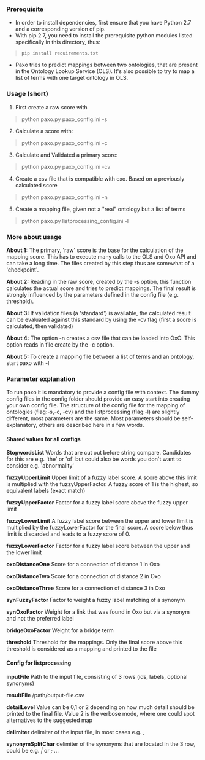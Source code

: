 ### Prerequisite

- In order to install dependencies, first ensure that you have Python 2.7 and a corresponding version of pip.
- With pip 2.7, you need to install the prerequisite python modules listed specifically in this directory, thus:
> `pip install requirements.txt`
- Paxo tries to predict mappings between two ontologies, that are present in the Ontology Lookup Service (OLS). It's also possible to try to map a list of terms with one target ontology in OLS.

### Usage (short)

1. First create a raw score with  
> python paxo.py paxo_config.ini -s

2. Calculate a score with:
> python paxo.py paxo_config.ini -c

3. Calculate and Validated a primary score:
> python paxo.py paxo_config.ini -cv

4. Create a csv file that is compatible with oxo. Based on a previously calculated score
> python paxo.py paxo_config.ini -n

5. Create a mapping file, given not a "real" ontology but a list of terms
> python paxo.py listprocessing_config.ini -l

### More about usage
**About 1:** The primary, 'raw' score is the base for the calculation of the mapping score. This has to execute many calls to the OLS and Oxo API and can take a long time. The files created by this step thus are somewhat of a 'checkpoint'.

**About 2:** Reading in the raw score, created by the -s option, this function calculates the actual score and tries to predict mappings. The final result is strongly influenced by the parameters defined in the config file (e.g. threshold).

**About 3:** If validation files (a 'standard') is available, the calculated result can be evaluated against this standard by using the -cv flag (first a score is calculated, then validated)

**About 4:** The option -n creates a csv file that can be loaded into OxO. This option reads in file create by the -c option.

**About 5:** To create a mapping file between a list of terms and an ontology, start paxo with -l

### Parameter explanation
To run paxo it is mandatory to provide a config file with context. The dummy config files in the config folder should provide an easy start into creating your own config file. The structure of the config file for the mapping of ontologies (flag:-s,-c, -cv) and the listprocessing (flag:-l) are slightly different, most parameters are the same. Most parameters should be self-explanatory, others are described here in a few words.

#### Shared values for all configs
**StopwordsList** Words that are cut out before string compare. Candidates for this are e.g. 'the' or 'of' but could also be words you don't want to consider e.g. 'abnormality'

**fuzzyUpperLimit** Upper limit of a fuzzy label score. A score above this limit is multiplied with the fuzzyUpperFactor. A fuzzy score of 1 is the highest, so equivalent labels (exact match)

**fuzzyUpperFactor** Factor for a fuzzy label score above the fuzzy upper limit

**fuzzyLowerLimit** A fuzzy label score between the upper and lower limit is multiplied by the fuzzyLowerFactor for the final score. A score below thus limit is discarded and leads to a fuzzy score of 0.

**fuzzyLowerFactor** Factor for a fuzzy label score between the upper and the lower limit

**oxoDistanceOne** Score for a connection of distance 1 in Oxo

**oxoDistanceTwo** Score for a connection of distance 2 in Oxo

**oxoDistanceThree** Score for a connection of distance 3 in Oxo

**synFuzzyFactor** Factor to weight a fuzzy label matching of a synonym

**synOxoFactor** Weight for a link that was found in Oxo but via a synonym and not the preferred label

**bridgeOxoFactor** Weight for a bridge term

**threshold** Threshold for the mappings. Only the final score above this threshold is considered as a mapping and printed to the file


#### Config for listprocessing
**inputFile** Path to the input file, consisting of 3 rows  (ids, labels, optional synonyms)

**resultFile** /path/output-file.csv

**detailLevel** Value can be 0,1 or 2 depending on how much detail should be printed to the final file. Value 2 is the verbose mode, where one could spot alternatives to the suggested map

**delimiter** delimiter of the input file, in most cases e.g. *,*

**synonymSplitChar** delimiter of the synonyms that are located in the 3 row, could be e.g. *|* or *;* ...
